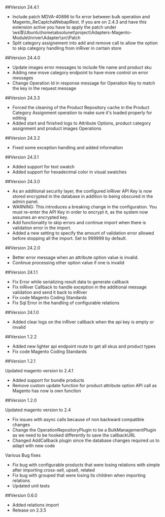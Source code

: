 ##Version 24.4.1
- Include patch MDVA-40896 to fix error between bulk operation and Magento_ReCaptchaWebapiRest. If you are on 2.4.3 and have this extension active you have to apply the patch under \\wsl$\Ubuntu\home\absolunet\project\Adapters-Magento-Module\Inriver\Adapter\src\Patch
- Split category assignement into add and remove call to allow the option to skip category handling from inRiver in certain store
 
##Version 24.4.0
- Update images error messages to include file name and product sku
- Adding new move category endpoint to have more control on error messages
- Change Operation Id in response message for Operation Key to match the key in the request message

##Version 24.3.3
- Forced the cleaning of the Product Repository cache in the Product Category Assignment operation to make sure it's loaded properly for editing
- Added start and finished logs to Attribute Options, product category assignment and product images Operations

##Version 24.3.2
- Fixed some exception handling and added information

##Version 24.3.1
- Added support for text swatch
- Added support for hexadecimal color in visual swatches

##Version 24.3.0
- As an additional security layer, the configured inRiver API Key is now stored encrypted in the database in addition to being obscured in the admin panel.
- WARNING: This introduces a breaking change in the configuration. You must re-enter the API Key in order to encrypt it, as the system now assumes an encrypted key.
- Add functionality to skip errors and continue import when there is validation error in the import.
- Added a new setting to specify the amount of validation error allowed before stopping all the import. Set to 999999 by default. 

##Version 24.2.0
- Better error message when an attribute option value is invalid. 
- Continue processing other option value if one is invalid

##Version 24.1.1
- Fix Error while serializing result data to generate callback
- Fix inRiver Callback to handle exception in the additional message validation and send it back to inRiver
- Fix code Magento Coding Standards
- Fix Sql Error in the handling of configurable relations

##Version 24.1.0
- Added clear logs on the inRiver callback when the api key is empty or invalid

##Version 1.2.2
- Added new lighter api endpoint route to get all skus and product types
- Fix code Magento Coding Standards 

##Version 1.2.1

Updated magento version to 2.4.1

- Added support for bundle products
- Remove custom update function for product attribute option API call as Magento has now is own function

##Version 1.2.0

Updated magento version to 2.4

- Fix issues with async calls because of non backward compatible changes
- Change the OperationRepositoryPlugin to be a BulkManagementPlugin as we need to be hooked differently to save the callbackURL
- Changed AddCallback plugin since the database changes required us to adapt with new code

Various Bug fixes
- Fix bug with configurable products that were losing relations with simple after importing cross-sell, upsell, related
- Fix bug with grouped that were losing its children when importing relations
- Updated unit tests 

##Version 0.6.0
- Added relations import
- Release on 2.3.5
